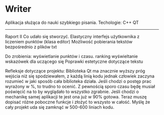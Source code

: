 # Writer

Aplikacja służąca do nauki szybkiego pisania.
Techologie:
C++
QT
_____________________________________________________
Raport II
Co udało się stworzyć.
Elastyczny interfejs użytkownika z liczeniem punktów (klasa editor)
Możliwość pobierania tekstów bezpośrednio z plików txt

Do zrobienia:
wyświetlanie punktów i czasu.
ranking 
wyświeltanie wskazówek dla uczącego się
Poprawki estetyczne dotyczące tekstu

Refleksje dotyczące projektu:
Biblioteka Qt ma znacznie wyższy próg wejścia niż się spodziewałem, z każdą linią kodu jednak człowiek zaczyna rozumieć w jaki sposób cała biblioteka działa.
Jeśli chodzi o postęp prac wyrażony w %, to trudno to ocenić. Z pewnością sporo czasu będę musiał poświęcić na to by wyglądało to wszystko zgrabnie. Jeśli chodzi o mechanikę samej aplikacji te jest ona już w 90% gotowa. Teraz muszę dopisać różne poboczne funkcje i złożyć to wszysto w całość. Myślę że cały projekt uda się zamknąć w 500-600 liniach kodu.
